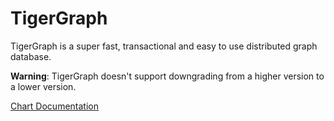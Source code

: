 # TigerGraph

TigerGraph is a super fast, transactional and easy to use distributed graph database.

**Warning**: TigerGraph doesn't support downgrading from a higher version to a lower version.



[Chart Documentation](https://docs.tigergraph.com/v/3.3/admin/admin-guide/kubernetes)
